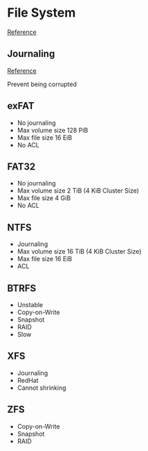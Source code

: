# File System

[Reference](https://docs.microsoft.com/en-us/windows/win32/fileio/filesystem-functionality-comparison)

## Journaling

[Reference](https://en.wikipedia.org/wiki/Journaling_file_system)

Prevent being corrupted

## exFAT

- No journaling
- Max volume size 128 PiB
- Max file size 16 EiB
- No ACL

## FAT32

- No journaling
- Max volume size 2 TiB (4 KiB Cluster Size)
- Max file size 4 GiB
- No ACL

## NTFS

- Journaling
- Max volume size 16 TiB (4 KiB Cluster Size)
- Max file size 16 EiB
- ACL

## BTRFS

- Unstable
- Copy-on-Write
- Snapshot
- RAID
- Slow

## XFS

- Journaling
- RedHat
- Cannot shrinking

## ZFS

- Copy-on-Write
- Snapshot
- RAID

